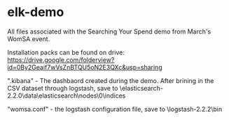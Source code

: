 # elk-demo
All files associated with the Searching Your Spend demo from March's WomSA event.

Installation packs can be found on drive: https://drive.google.com/folderview?id=0By2Geaif7wVsZnBTQU5oN2E3QXc&usp=sharing 

".kibana" - The dashbaord created during the demo.  After brining in the CSV dataset through logstash, save to \elasticsearch-2.2.0\data\elasticsearch\nodes\0\indices 

"womsa.conf" - the logstash configuration file, save to \logstash-2.2.2\bin
